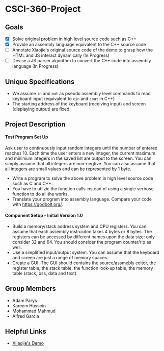 # CSCI-360-Project

## Goals
- [x] Solve original problem in high level source code such as C++
- [x] Provide an assembly language equivalent to the C++ source code
- [ ] Annotate Xiaojie's original source code of the demo to grasp how the HTML and JS interact dynamically (In Progress)
- [ ] Devise a JS parser algorithm to convert the C++ code into assembly language (In Progress)

## Unique Specifications
- We assume `in` and `out` as pseudo assembly level commands to read keyboard input (equivalent to `cin` and `cout` in C++)
- The starting address of the keyboard (receiving input) and screen (displaying output) are fixed

## Project Description
#### Test Program Set Up
Ask user to continuously input random integers until the number of entered reaches 10. Each time the user enters a new integer, the current maximum and minimum integers in the saved list are output to the screen. You can simply assume that all integers are non-negtive. You can also assume that all integers are small values and can be represented by 1 byte.

- Write a program to solve the above problem in high level source code such as C and C++.
- You have to utilzie the function calls instead of using a single verbose function to do all the works.
- Translate your program into assembly language. Compare your code with https://godbolt.org/.
 
 #### Component Setup - Initial Version 1.0
- Build a memory/stack address system and CPU registers. You can assume that each assembly instruciton takes 4 bytes or 8 bytes. The registers can be accessed by different names upon the data size: only consider 32 and 64. You should consider the program counter/rip as well.
- Use a simplified input/output system. You can assume that the keyboard and screen are just a range of memory spaces.
- Create a GUI. The GUI should contains the source/assmebly editor, the register table, the stack table, the function look-up table, the memory table (stack, bss, data and text).

## Group Members
- Adam Parys
- Kareem Hussein
- Mohammad Mahmud
- Alfred Garcia

## Helpful Links
- [Xiiaojie's Demo](http://47.89.179.142/demo)
